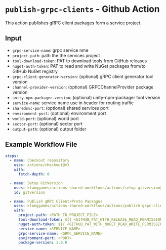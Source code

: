 # `publish-grpc-clients` - **Github Action**

This action publishes gRPC client packages form a service project.

## Input

* `grpc-service-name`: grpc service nme
* `project-path`: path the the services project
* `tool-download-token`: PAT to download tools from GitHub releases
* `nuget-auth-token`: PAT to read and write NuGet packages from/to GitHub NuGet registry
* `grpc-client-generator-version`: (optional) gRPC client generator tool version
* `channel-provider-version`: (optional) GRPCChannelProvider package version
* `unity-npm-packager-version`: (optional) unity-npm-packager tool version
* `service-name`: service name use in header for routing traffic
* `sharedsvc-port`: (optional) shared services port
* `environment-port`: (optional) environment port
* `world-port`: (optional) world port
* `sector-port`: (optional) sector port
* `output-path`: (optional) output folder

## Example Workflow File

```yaml
steps:
  - name: Checkout repository
    uses: actions/checkout@v3
    with:
      fetch-depth: 0

  - name: Setup GitVersion
    uses: klanggames/actions-shared-workflows/actions/setup-gitversion@v1
    id: gitversion

  - name: Publish gRPC Client/Proto Packages
    uses: klanggames/actions-shared-workflows/actions/publish-grpc-clients@v1
    with:
      project-path: <PATH_TO_PROJECT_FILE>
      tool-download-token: ${{ <GITHUB_PAT_WITH_RELEASE_READ_PERMISSIONS> }}
      nuget-auth-token: ${{ <GITHUB_PAT_WITH_NUGET_READ_WRITE_PERMISSIONS> }}
      service-name: <SERVICE_NAME>
      grpc-service-name: <GRPC_SERVICE_NAME>
      environment-port: <PORT>
      package-version: 1.0.0
```
